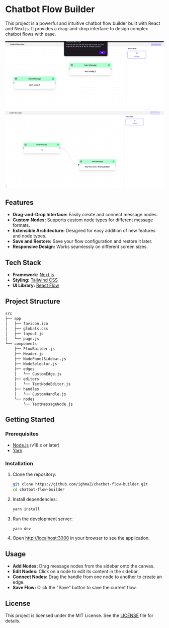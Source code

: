 # Chatbot Flow Builder

This project is a powerful and intuitive chatbot flow builder built with React and Next.js. It provides a drag-and-drop interface to design complex chatbot flows with ease.

![Chatbot Flow Builder Screenshot](assets/images/screenshot.png)

![Additional Screenshot](assets/images/screenshot2.png)

## Features

- **Drag-and-Drop Interface:** Easily create and connect message nodes.
- **Custom Nodes:** Supports custom node types for different message formats.
- **Extensible Architecture:** Designed for easy addition of new features and node types.
- **Save and Restore:** Save your flow configuration and restore it later.
- **Responsive Design:** Works seamlessly on different screen sizes.

## Tech Stack

- **Framework:** [Next.js](https://nextjs.org/)
- **Styling:** [Tailwind CSS](https://tailwindcss.com/)
- **UI Library:** [React Flow](https://reactflow.dev/)

## Project Structure

```
src
├── app
│   ├── favicon.ico
│   ├── globals.css
│   ├── layout.js
│   └── page.js
└── components
    ├── FlowBuilder.js
    ├── Header.js
    ├── NodePanelSidebar.js
    ├── NodeSelector.js
    ├── edges
    │   └── CustomEdge.js
    ├── editors
    │   └── TextNodeEditor.js
    ├── handles
    │   └── CustomHandle.js
    └── nodes
        └── TextMessageNode.js
```

## Getting Started

### Prerequisites

- [Node.js](https://nodejs.org/en/) (v18.x or later)
- [Yarn](https://yarnpkg.com/)

### Installation

1.  Clone the repository:

    ```bash
    git clone https://github.com/ighmaZ/chatbot-flow-builder.git
    cd chatbot-flow-builder
    ```

2.  Install dependencies:

    ```bash
    yarn install
    ```

3.  Run the development server:

    ```bash
    yarn dev
    ```

4.  Open [http://localhost:3000](http://localhost:3000) in your browser to see the application.

## Usage

- **Add Nodes:** Drag message nodes from the sidebar onto the canvas.
- **Edit Nodes:** Click on a node to edit its content in the sidebar.
- **Connect Nodes:** Drag the handle from one node to another to create an edge.
- **Save Flow:** Click the "Save" button to save the current flow.

## License

This project is licensed under the MIT License. See the [LICENSE](LICENSE) file for details.
